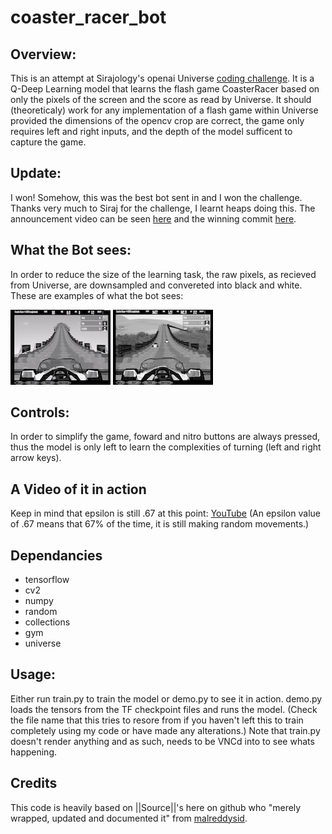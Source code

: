 # coaster_racer_bot

## Overview:
This is an attempt at Sirajology's openai Universe [coding challenge](https://www.youtube.com/watch?v=mGYU5t8MO7s&t=11s).
It is a Q-Deep Learning model that learns the flash game CoasterRacer based on only the pixels of the screen and the score as read by Universe. It should (theoreticaly) work for any implementation of a flash game within Universe provided the dimensions of the opencv crop are correct, the game only requires left and right inputs, and the depth of the model sufficent to capture the game.

## Update:
I won! Somehow, this was the best bot sent in and I won the challenge. Thanks very much to Siraj for the challenge, I learnt heaps doing this. The announcement video can be seen [here](https://www.youtube.com/watch?v=0xVqLJe9_CY&t=205s) and the winning commit [here](https://github.com/av80r/coaster_racer_coding_challenge/commit/f8064d954f148f5344dce1a2dda0cc6c43dc5757).

## What the Bot sees:
In order to reduce the size of the learning task, the raw pixels, as recieved from Universe, are downsampled and convereted into black and white.
These are examples of what the bot sees:

![alt tag](WhatBotSees.png)
![alt tag](WhatBotSees2.png)

## Controls:
In order to simplify the game, foward and nitro buttons are always pressed, thus the model is only left to learn the complexities of turning (left and right arrow keys).

## A Video of it in action
Keep in mind that epsilon is still .67 at this point: [YouTube](https://youtu.be/k1iWUnPV_og) (An epsilon value of .67 means that 67% of the time, it is still making random movements.)

## Dependancies

* tensorflow
* cv2
* numpy
* random
* collections
* gym
* universe

## Usage:

Either run train.py to train the model or demo.py to see it in action. demo.py loads the tensors from the TF checkpoint files and runs the model. (Check the file name that this tries to resore from if you haven't left this to train completely using my code or have made any alterations.)
Note that train.py doesn't render anything and as such, needs to be VNCd into to see whats happening.

## Credits
This code is heavily based on ||Source||'s here on github who "merely wrapped, updated and documented it" from [malreddysid](https://github.com/malreddysid).